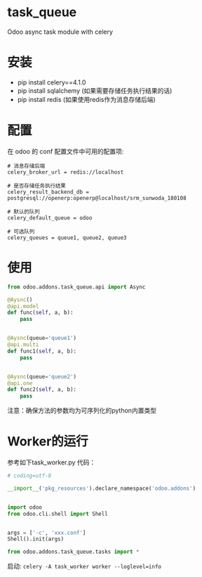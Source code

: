 # task_queue
Odoo async task module with celery

# 安装
- pip install celery==4.1.0
- pip install sqlalchemy (如果需要存储任务执行结果的话)
- pip install redis (如果使用redis作为消息存储后端)

# 配置
在 odoo 的 conf 配置文件中可用的配置项:
```shell
# 消息存储后端
celery_broker_url = redis://localhost

# 是否存储任务执行结果
celery_result_backend_db = postgresql://openerp:openerp@localhost/srm_sunwoda_180108

# 默认的队列
celery_default_queue = odoo

# 可选队列
celery_queues = queue1, queue2, queue3
```

# 使用
```python
from odoo.addons.task_queue.api import Async

@Aysnc()
@api.model
def func(self, a, b):
    pass


@Aysnc(queue='queue1')
@api.multi
def func1(self, a, b):
    pass


@Aysnc(queue='queue2')
@api.one
def func2(self, a, b):
    pass
```
注意：确保方法的参数均为可序列化的python内置类型

# Worker的运行
参考如下task_worker.py 代码：
```python
# coding=utf-8

__import__('pkg_resources').declare_namespace('odoo.addons')


import odoo
from odoo.cli.shell import Shell


args = ['-c', 'xxx.conf']
Shell().init(args)

from odoo.addons.task_queue.tasks import *
```
启动: `celery -A task_worker worker --loglevel=info`
